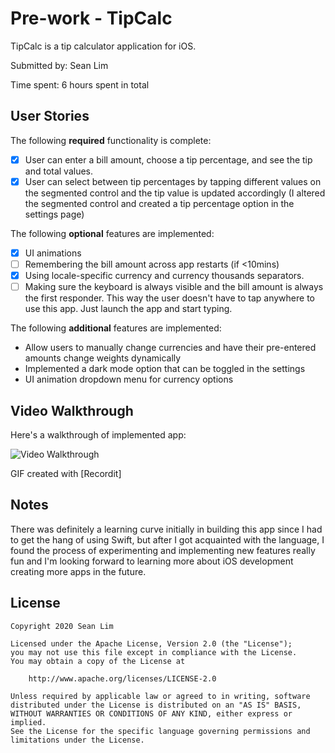 # Pre-work - TipCalc

TipCalc is a tip calculator application for iOS.

Submitted by: Sean Lim

Time spent: 6 hours spent in total

## User Stories

The following **required** functionality is complete:

* [x] User can enter a bill amount, choose a tip percentage, and see the tip and total values.
* [x] User can select between tip percentages by tapping different values on the segmented control and the tip value is updated accordingly (I altered the segmented control and created a tip percentage option in the settings page)

The following **optional** features are implemented:

* [x] UI animations
* [ ] Remembering the bill amount across app restarts (if <10mins)
* [x] Using locale-specific currency and currency thousands separators.
* [ ] Making sure the keyboard is always visible and the bill amount is always the first responder. This way the user doesn't have to tap anywhere to use this app. Just launch the app and start typing.

The following **additional** features are implemented:

- Allow users to manually change currencies and have their pre-entered amounts change weights dynamically
- Implemented a dark mode option that can be toggled in the settings
- UI animation dropdown menu for currency options

## Video Walkthrough

Here's a walkthrough of implemented app:

<img src='http://g.recordit.co/sUjP7XvjWN.gif' title='Video Walkthrough' width='' alt='Video Walkthrough' />

GIF created with [Recordit]

## Notes

There was definitely a learning curve initially in building this app since I had to get the hang of using Swift, but after I got acquainted with the language, I found the process of experimenting and implementing new features really fun and I'm looking forward to learning more about iOS development creating more apps in the future.

## License

    Copyright 2020 Sean Lim

    Licensed under the Apache License, Version 2.0 (the "License");
    you may not use this file except in compliance with the License.
    You may obtain a copy of the License at

        http://www.apache.org/licenses/LICENSE-2.0

    Unless required by applicable law or agreed to in writing, software
    distributed under the License is distributed on an "AS IS" BASIS,
    WITHOUT WARRANTIES OR CONDITIONS OF ANY KIND, either express or implied.
    See the License for the specific language governing permissions and
    limitations under the License.
